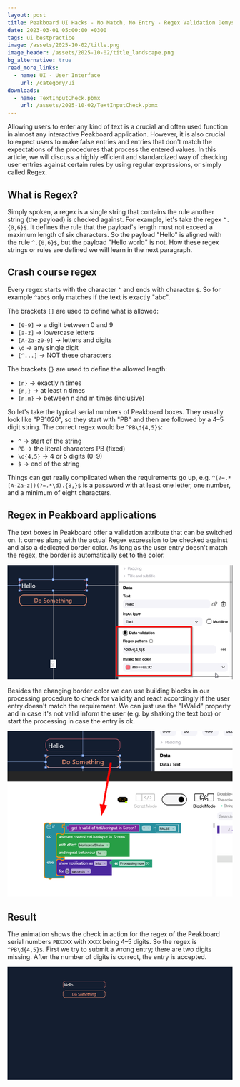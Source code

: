 ```yaml
---
layout: post
title: Peakboard UI Hacks - No Match, No Entry - Regex Validation Demystified
date: 2023-03-01 05:00:00 +0300
tags: ui bestpractice
image: /assets/2025-10-02/title.png
image_header: /assets/2025-10-02/title_landscape.png
bg_alternative: true
read_more_links:
  - name: UI - User Interface
    url: /category/ui
downloads:
  - name: TextInputCheck.pbmx
    url: /assets/2025-10-02/TextInputCheck.pbmx
---
```

Allowing users to enter any kind of text is a crucial and often used function in almost any interactive Peakboard application. However, it is also crucial to expect users to make false entries and entries that don't match the expectations of the procedures that process the entered values.
In this article, we will discuss a highly efficient and standardized way of checking user entries against certain rules by using regular expressions, or simply called Regex.

## What is Regex?

Simply spoken, a regex is a single string that contains the rule another string (the payload) is checked against. For example, let's take the regex `^.{0,6}$`. It defines the rule that the payload's length must not exceed a maximum length of six characters. So the payload "Hello" is aligned with the rule `^.{0,6}$`, but the payload "Hello world" is not. How these regex strings or rules are defined we will learn in the next paragraph.

## Crash course regex

Every regex starts with the character `^` and ends with character `$`. So for example `^abc$` only matches if the text is exactly "abc".

The brackets `[]` are used to define what is allowed:

* `[0-9]` → a digit between 0 and 9
* `[a-z]` → lowercase letters
* `[A-Za-z0-9]` → letters and digits
* `\d` → any single digit
* `[^...]` → NOT these characters

The brackets `{}` are used to define the allowed length:

* `{n}` → exactly n times
* `{n,}` → at least n times
* `{n,m}` → between n and m times (inclusive)

So let's take the typical serial numbers of Peakboard boxes. They usually look like "PB1020", so they start with "PB" and then are followed by a 4–5 digit string. The correct regex would be `^PB\d{4,5}$`:

* `^` → start of the string
* `PB` → the literal characters PB (fixed)
* `\d{4,5}` → 4 or 5 digits (0–9)
* `$` → end of the string

Things can get really complicated when the requirements go up, e.g. `^(?=.*[A-Za-z])(?=.*\d).{8,}$` is a password with at least one letter, one number, and a minimum of eight characters.

## Regex in Peakboard applications

The text boxes in Peakboard offer a validation attribute that can be switched on. It comes along with the actual Regex expression to be checked against and also a dedicated border color. As long as the user entry doesn't match the regex, the border is automatically set to the color.

![image](/assets/2025-10-02/010.png)

Besides the changing border color we can use building blocks in our processing procedure to check for validity and react accordingly if the user entry doesn't match the requirement. We can just use the "IsValid" property and in case it's not valid inform the user (e.g. by shaking the text box) or start the processing in case the entry is ok.

![image](/assets/2025-10-02/020.png)

## Result

The animation shows the check in action for the regex of the Peakboard serial numbers `PBXXXX` with `XXXX` being 4–5 digits. So the regex is `^PB\d{4,5}$`. First we try to submit a wrong entry; there are two digits missing. After the number of digits is correct, the entry is accepted.

![image](/assets/2025-10-02/result.gif)
